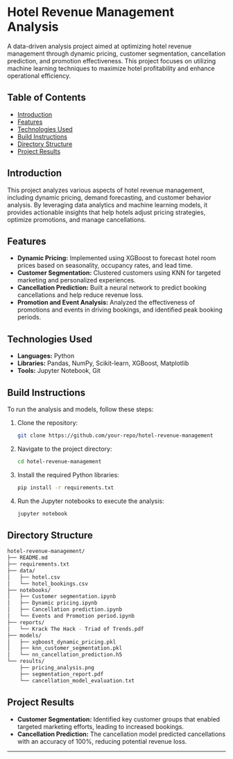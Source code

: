 # Hotel Revenue Management Analysis

A data-driven analysis project aimed at optimizing hotel revenue management through dynamic pricing, customer segmentation, cancellation prediction, and promotion effectiveness. This project focuses on utilizing machine learning techniques to maximize hotel profitability and enhance operational efficiency.

## Table of Contents  
- [Introduction](#introduction)  
- [Features](#features)  
- [Technologies Used](#technologies-used)  
- [Build Instructions](#build-instructions)  
- [Directory Structure](#directory-structure)  
- [Project Results](#project-results)

## Introduction  
This project analyzes various aspects of hotel revenue management, including dynamic pricing, demand forecasting, and customer behavior analysis. By leveraging data analytics and machine learning models, it provides actionable insights that help hotels adjust pricing strategies, optimize promotions, and manage cancellations.

## Features  
- **Dynamic Pricing:** Implemented using XGBoost to forecast hotel room prices based on seasonality, occupancy rates, and lead time.
- **Customer Segmentation:** Clustered customers using KNN for targeted marketing and personalized experiences.
- **Cancellation Prediction:** Built a neural network to predict booking cancellations and help reduce revenue loss.
- **Promotion and Event Analysis:** Analyzed the effectiveness of promotions and events in driving bookings, and identified peak booking periods.

## Technologies Used  
- **Languages:** Python  
- **Libraries:** Pandas, NumPy, Scikit-learn, XGBoost, Matplotlib 
- **Tools:** Jupyter Notebook, Git

## Build Instructions  
To run the analysis and models, follow these steps:

1. Clone the repository:
    ```bash
    git clone https://github.com/your-repo/hotel-revenue-management
    ```
2. Navigate to the project directory:
    ```bash
    cd hotel-revenue-management
    ```
3. Install the required Python libraries:
    ```bash
    pip install -r requirements.txt
    ```
4. Run the Jupyter notebooks to execute the analysis:
    ```bash
    jupyter notebook
    ```

## Directory Structure  
```bash
hotel-revenue-management/
├── README.md
├── requirements.txt
├── data/
│   ├── hotel.csv
│   └── hotel_bookings.csv
├── notebooks/
│   ├── Customer segmentation.ipynb
│   ├── Dynamic pricing.ipynb
│   ├── Cancellation prediction.ipynb
│   └── Events and Promotion period.ipynb
├── reports/
│   └── Krack The Hack - Triad of Trends.pdf
├── models/
│   ├── xgboost_dynamic_pricing.pkl
│   ├── knn_customer_segmentation.pkl
│   └── nn_cancellation_prediction.h5
└── results/
    ├── pricing_analysis.png
    ├── segmentation_report.pdf
    └── cancellation_model_evaluation.txt
```

## Project Results  
- **Customer Segmentation:** Identified key customer groups that enabled targeted marketing efforts, leading to increased bookings.
- **Cancellation Prediction:** The cancellation model predicted cancellations with an accuracy of 100%, reducing potential revenue loss.

---
